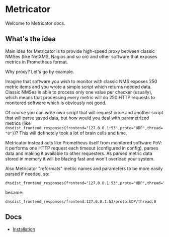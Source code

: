 # Metricator

Welcome to Metricator docs.

## What's the idea

Main idea for Metricator is to provide high-speed proxy between classic NMSes (like NetXMS, Nagios and so on) and other software that exposes metrics in Prometheus format.

Why proxy? Let's go by example.

Imagine that software you wish to monitor with classic NMS exposes 250 metric items and you wrote a simple script which returns needed data. Classic NMSes is able to process only one value per checker (usually), which means that processing every metric will do 250 HTTP requests to monitored software which is obviously not good.

Of course you can write own script that will request once and another script that will parse saved data, but how would you deal with parametrized metrics (like `dnsdist_frontend_responses{frontend="127.0.0.1:53",proto="UDP",thread="0"}`)? This will definetely took a lot of brain cells and time.

Metricator instead acts like Prometheus itself from monitored software PoV: it performs one HTTP request each timeout (configured in config), parses data and making it available to other requesters. As parsed metric data stored in memory it will be blazing fast and won't overload your system.

Also Metricator "reformats" metric names and parameters to be more easily parsed if needed, so:

```
dnsdist_frontend_responses{frontend="127.0.0.1:53",proto="UDP",thread="0"}
```

became:

```
dnsdist_frontend_responses/frontend:127.0.0.1:53/proto:UDP/thread:0
```

## Docs

* [Installation](INSTALL.md)
